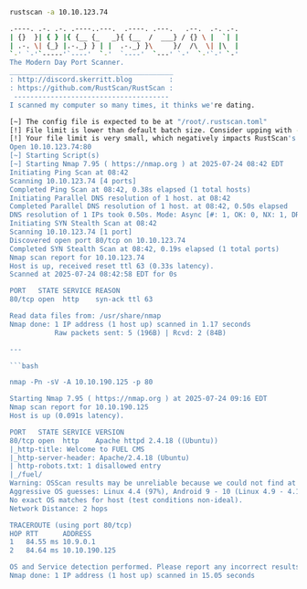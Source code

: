 ```bash
rustscan -a 10.10.123.74 

.----. .-. .-. .----..---.  .----. .---.   .--.  .-. .-.
| {}  }| { } |{ {__ {_   _}{ {__  /  ___} / {} \ |  `| |
| .-. \| {_} |.-._} } | |  .-._} }\     }/  /\  \| |\  |
`-' `-'`-----'`----'  `-'  `----'  `---' `-'  `-'`-' `-'
The Modern Day Port Scanner.
________________________________________
: http://discord.skerritt.blog         :
: https://github.com/RustScan/RustScan :
 --------------------------------------
I scanned my computer so many times, it thinks we're dating.

[~] The config file is expected to be at "/root/.rustscan.toml"
[!] File limit is lower than default batch size. Consider upping with --ulimit. May cause harm to sensitive servers
[!] Your file limit is very small, which negatively impacts RustScan's speed. Use the Docker image, or up the Ulimit with '--ulimit 5000'. 
Open 10.10.123.74:80
[~] Starting Script(s)
[~] Starting Nmap 7.95 ( https://nmap.org ) at 2025-07-24 08:42 EDT
Initiating Ping Scan at 08:42
Scanning 10.10.123.74 [4 ports]
Completed Ping Scan at 08:42, 0.38s elapsed (1 total hosts)
Initiating Parallel DNS resolution of 1 host. at 08:42
Completed Parallel DNS resolution of 1 host. at 08:42, 0.50s elapsed
DNS resolution of 1 IPs took 0.50s. Mode: Async [#: 1, OK: 0, NX: 1, DR: 0, SF: 0, TR: 1, CN: 0]
Initiating SYN Stealth Scan at 08:42
Scanning 10.10.123.74 [1 port]
Discovered open port 80/tcp on 10.10.123.74
Completed SYN Stealth Scan at 08:42, 0.19s elapsed (1 total ports)
Nmap scan report for 10.10.123.74
Host is up, received reset ttl 63 (0.33s latency).
Scanned at 2025-07-24 08:42:58 EDT for 0s

PORT   STATE SERVICE REASON
80/tcp open  http    syn-ack ttl 63

Read data files from: /usr/share/nmap
Nmap done: 1 IP address (1 host up) scanned in 1.17 seconds
           Raw packets sent: 5 (196B) | Rcvd: 2 (84B)

---

```bash

nmap -Pn -sV -A 10.10.190.125 -p 80

Starting Nmap 7.95 ( https://nmap.org ) at 2025-07-24 09:16 EDT
Nmap scan report for 10.10.190.125
Host is up (0.091s latency).

PORT   STATE SERVICE VERSION
80/tcp open  http    Apache httpd 2.4.18 ((Ubuntu))
|_http-title: Welcome to FUEL CMS
|_http-server-header: Apache/2.4.18 (Ubuntu)
| http-robots.txt: 1 disallowed entry 
|_/fuel/
Warning: OSScan results may be unreliable because we could not find at least 1 open and 1 closed port
Aggressive OS guesses: Linux 4.4 (97%), Android 9 - 10 (Linux 4.9 - 4.14) (96%), Linux 3.2 - 4.14 (96%), Linux 5.4 (96%), Linux 4.15 (95%), Linux 4.15 - 5.19 (95%), Linux 3.10 - 3.13 (95%), Linux 2.6.32 - 3.10 (95%), Linux 3.10 - 4.11 (94%), Linux 3.13 (93%)
No exact OS matches for host (test conditions non-ideal).
Network Distance: 2 hops

TRACEROUTE (using port 80/tcp)
HOP RTT      ADDRESS
1   84.55 ms 10.9.0.1
2   84.64 ms 10.10.190.125

OS and Service detection performed. Please report any incorrect results at https://nmap.org/submit/ .
Nmap done: 1 IP address (1 host up) scanned in 15.05 seconds
